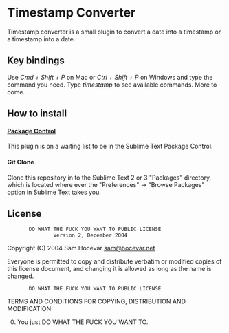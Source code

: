 # Timestamp Converter

Timestamp converter is a small plugin to convert a date into a timestamp or a timestamp into a date.

## Key bindings

Use _Cmd + Shift + P_ on Mac or _Ctrl + Shift + P_ on Windows and type the command you need. Type _timestamp_ to see available commands. More to come.

## How to install
#### [Package Control](https://github.com/wbond/sublime_package_control)
This plugin is on a waiting list to be in the Sublime Text Package Control.

#### Git Clone
Clone this repository in to the Sublime Text 2 or 3 "Packages" directory, which is located where ever the
"Preferences" -> "Browse Packages" option in Sublime Text takes you.

## License
           DO WHAT THE FUCK YOU WANT TO PUBLIC LICENSE
                   Version 2, December 2004
  
 Copyright (C) 2004 Sam Hocevar <sam@hocevar.net>
  
 Everyone is permitted to copy and distribute verbatim or modified
 copies of this license document, and changing it is allowed as long
 as the name is changed.
  
           DO WHAT THE FUCK YOU WANT TO PUBLIC LICENSE
  TERMS AND CONDITIONS FOR COPYING, DISTRIBUTION AND MODIFICATION
  
  0. You just DO WHAT THE FUCK YOU WANT TO.
